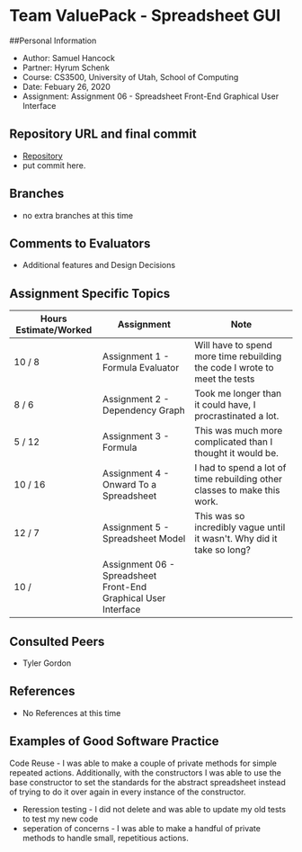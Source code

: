 # Team ValuePack - Spreadsheet GUI

##Personal Information
- Author: Samuel Hancock
- Partner: Hyrum Schenk
- Course: CS3500, University of Utah, School of Computing
- Date: Febuary 26, 2020
- Assignment: Assignment 06 - Spreadsheet Front-End Graphical User Interface

## Repository URL and final commit
- [Repository](https://github.com/uofu-cs3500-spring20/assignment-six-completed-spreadsheet-valuepack.git)
- put commit here.

## Branches
 - no extra branches at this time

## Comments to Evaluators
- Additional features and Design Decisions

## Assignment Specific Topics
Hours Estimate/Worked	|	Assignment	|	                     Note
------------------------|---------------|------------------------------
10	/	8	|	Assignment 1 - Formula Evaluator  |   Will have to spend more time rebuilding the code I wrote to meet the tests
8	/	6	|	Assignment 2 - Dependency Graph   |  Took me longer than it could have, I procrastinated a lot.
5	/	12	|	Assignment 3 - Formula			  |	This was much more complicated than I thought it would be.
10	/	16	|	Assignment 4 - Onward To a Spreadsheet|   I had to spend a lot of time rebuilding other classes to make this work.
12 /	7	|	Assignment 5 - Spreadsheet Model	|	This was so incredibly vague until it wasn't. Why did it take so long?
10	/		|	Assignment 06 - Spreadsheet Front-End Graphical User Interface	| 

## Consulted Peers
- Tyler Gordon

## References
- No References at this time

## Examples of Good Software Practice
Code Reuse - I was able to make a couple of private methods for simple repeated actions. Additionally, with the constructors
	I was able to use the base constructor to set the standards for the abstract spreadsheet instead of trying to do it over again
	in every instance of the constructor.
- Reression testing - I did not delete and was able to update my old tests to test my new code
- seperation of concerns - I was able to make a handful of private methods to handle small, repetitious actions.

